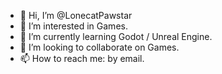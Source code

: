 - 👋 Hi, I’m @LonecatPawstar
- 👀 I’m interested in Games.
- 🌱 I’m currently learning Godot / Unreal Engine.
- 💞️ I’m looking to collaborate on Games.
- 📫 How to reach me: by email.

<!---
LonecatPawstar/LonecatPawstar is a ✨ special ✨ repository because its `README.md` (this file) appears on your GitHub profile.
You can click the Preview link to take a look at your changes.
--->
